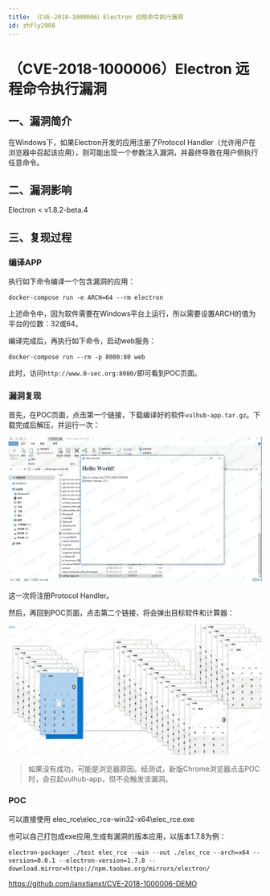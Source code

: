 ```yaml
---
title: （CVE-2018-1000006）Electron 远程命令执行漏洞
id: zhfly2908
---
```


# （CVE-2018-1000006）Electron 远程命令执行漏洞

## 一、漏洞简介

在Windows下，如果Electron开发的应用注册了Protocol Handler（允许用户在浏览器中召起该应用），则可能出现一个参数注入漏洞，并最终导致在用户侧执行任意命令。

## 二、漏洞影响

Electron < v1.8.2-beta.4

## 三、复现过程

### 编译APP

执行如下命令编译一个包含漏洞的应用：

```
docker-compose run -e ARCH=64 --rm electron 
```

上述命令中，因为软件需要在Windows平台上运行，所以需要设置ARCH的值为平台的位数：32或64。

编译完成后，再执行如下命令，启动web服务：

```
docker-compose run --rm -p 8080:80 web 
```

此时，访问`http://www.0-sec.org:8080/`即可看到POC页面。

### 漏洞复现

首先，在POC页面，点击第一个链接，下载编译好的软件`vulhub-app.tar.gz`。下载完成后解压，并运行一次：

![image](../img/cf54e39189596574e81acdf2a1a02d6c.png)

这一次将注册Protocol Handler。

然后，再回到POC页面，点击第二个链接，将会弹出目标软件和计算器：

![image](../img/05b41d1442a9d344ba5057f29e186650.png)

> 如果没有成功，可能是浏览器原因。经测试，新版Chrome浏览器点击POC时，会召起vulhub-app，但不会触发该漏洞。

### POC

可以直接使用 elec_rce\elec_rce-win32-x64\elec_rce.exe

也可以自己打包成exe应用,生成有漏洞的版本应用，以版本1.7.8为例：

```
electron-packager ./test elec_rce --win --out ./elec_rce --arch=x64 --version=0.0.1 --electron-version=1.7.8 --download.mirror=https://npm.taobao.org/mirrors/electron/ 
```

https://github.com/ianxtianxt/CVE-2018-1000006-DEMO
